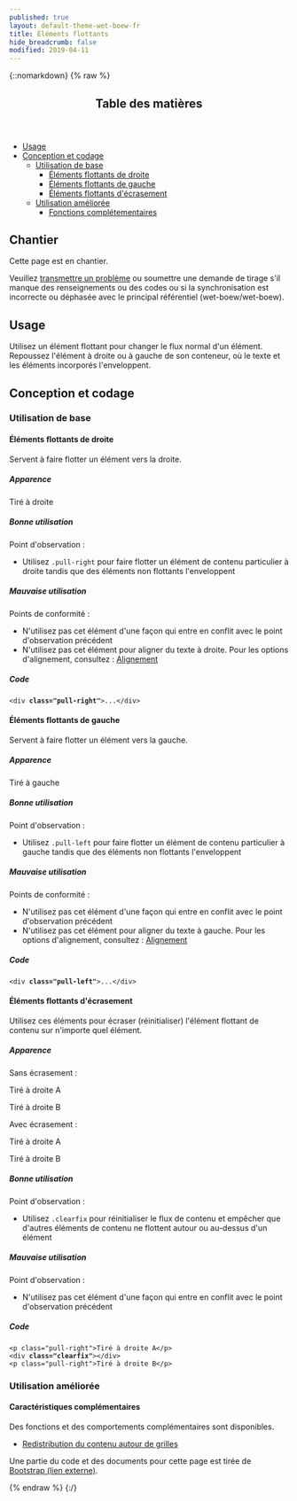 ```yaml
---
published: true
layout: default-theme-wet-boew-fr
title: Éléments flottants
hide_breadcrumb: false
modified: 2019-04-11
---
```

{::nomarkdown}
{% raw %}
  <span class="wb-prettify all-pre"></span>
  <div class="row">
    <nav role="navigation" class="col-md-8">
      <div class="panel panel-default">
        <header class="panel-heading">
          <h2 class="panel-title">Table des matières</h2>
        </header>
        <div class="panel-body">
          <ul>
            <li><a href="#purpose">Usage</a></li>
            <li> <a href="#design">Conception et codage</a>
              <ul>
                <li> <a href="#basic">Utilisation de base</a>
                  <ul>
                    <li><a href="#right">Éléments flottants de droite</a></li>
                    <li> <a href="#left">Éléments flottants de gauche</a></li>
                    <li><a href="#clearing">Éléments flottants d'écrasement</a></li>
                  </ul>
                </li>
                <li><a href="#enhanced">Utilisation améliorée</a>
                  <ul>
                    <li><a href="#addon">Fonctions complétementaires</a></li>
                  </ul>
                </li>
              </ul>
            </li>
          </ul>
        </div>
      </div>
    </nav>
    <section class="col-md-4">
      <div class="panel panel-warning">
        <div class="panel-body">
          <h2 class="mrgn-tp-0 h4 text-warning"><span class="fa fa-exclamation-triangle"></span> Chantier</h2>
          <p>Cette page est en chantier.</p>
          <p>Veuillez  <a href="https://github.com/wet-boew/wet-boew-styleguide/issues/new">transmettre un problème</a>  ou soumettre une demande de tirage s'il manque des renseignements ou des codes ou si la synchronisation est incorrecte ou déphasée avec le principal référentiel (wet-boew/wet-boew).</p>
        </div>
      </div>
    </section>
  </div>
  <h2 id="purpose"><span class="fa-stack"><span class="fa fa-circle fa-stack-2x"></span><span class="fa fa-info fa-stack-1x fa-inverse"></span></span>Usage</h2>
  <p>Utilisez un élément flottant pour changer le flux normal d'un élément. Repoussez l'élément à droite ou à gauche de son conteneur, où le texte et les éléments incorporés  l'enveloppent. </p>
  <h2 id="design"><span class="fa-stack"><span class="fa fa-circle fa-stack-2x"></span><span class="fa fa-paint-brush fa-stack-1x fa-inverse"></span></span> Conception et codage</h2>
  <h3 id="basic">Utilisation de base </h3>
  <h4 id="right"><span class="fa-stack"><span class="fa fa-circle fa-stack-2x"></span><span class="fa fa-arrow-right fa-stack-1x fa-inverse"></span></span> Éléments flottants de droite</h4>
  <p>Servent à faire flotter un élément vers la droite.</p>
  <div class="row">
    <div class="col-md-4">
      <div class="panel panel-default">
        <div class="panel-body">
          <h5 class="mrgn-tp-0">Apparence</h5>
          <p class="pull-right">Tiré à droite</p>
        </div>
      </div>
    </div>
    <div class="col-md-4">
      <h5 class="mrgn-tp-0 text-success"><span class="glyphicon glyphicon-ok-circle"></span> Bonne utilisation</h5>
      <p><span class="nowrap">Point d'observation&nbsp;:</span></p>
        <ul>
        <li>Utilisez <code>.pull-right</code> pour faire flotter un élément de contenu particulier à droite tandis que des éléments non flottants l'enveloppent</li>
      </ul>
      <h5 class="mrgn-tp-0 text-danger"><span class="glyphicon glyphicon-remove-circle"></span> Mauvaise utilisation </h5>
      <p><span class="nowrap">Points de conformité&nbsp;:</span></p>
      <ul>
        <li>N'utilisez pas cet élément d'une façon qui entre en conflit avec le point d'observation précédent</li>
        <li>N'utilisez pas cet élément pour aligner du texte à droite. Pour les options d'alignement, consultez : <a href="alignment-fr.html">Alignement</a></li>
      </ul>
    </div>
    <div class="col-md-4">
      <h5 class="mrgn-tp-0">Code</h5>
      <pre><code>&lt;div <strong>class=&quot;pull-right&quot;</strong>&gt;...&lt;/div&gt;</code></pre>
    </div>
  </div>
  <h4 id="left"><span class="fa-stack"><span class="fa fa-circle fa-stack-2x"></span><span class="fa fa-arrow-left fa-stack-1x fa-inverse"></span></span> Éléments flottants de gauche</h4>
  <p>Servent à faire flotter un élément vers la gauche.</p>
  <div class="row">
    <div class="col-md-4">
      <div class="panel panel-default">
        <div class="panel-body">
          <h5 class="mrgn-tp-0">Apparence</h5>
          <p class="pull-left">Tiré à gauche</p>
        </div>
      </div>
    </div>
    <div class="col-md-4">
      <h5 class="mrgn-tp-0 text-success"><span class="glyphicon glyphicon-ok-circle"></span> Bonne utilisation </h5>
<p><span class="nowrap">Point d'observation&nbsp;:</span></p>
        <ul>
        <li>Utilisez <code>.pull-left</code> pour faire flotter un élément de contenu particulier à gauche tandis que des éléments non flottants l'enveloppent</li>
      </ul>
      <h5 class="mrgn-tp-0 text-danger"><span class="glyphicon glyphicon-remove-circle"></span> Mauvaise utilisation </h5>
      <p><span class="nowrap">Points de conformité&nbsp;:</span></p><ul>
        <li>N'utilisez pas cet élément d'une façon qui entre en conflit avec le point d'observation précédent</li>
        <li>N'utilisez pas cet élément pour aligner du texte à gauche.  Pour les options d'alignement, consultez : <a href="/english/r1713497special/chad_crf000/styleguide-new/theme-wet-boew/design/alignment-fr.html">Alignement</a></li>
      </ul>
    </div>
    <div class="col-md-4">
      <h5 class="mrgn-tp-0">Code</h5>
      <pre><code>&lt;div <strong>class=&quot;pull-left&quot;</strong>&gt;...&lt;/div&gt;</code></pre>
    </div>
  </div>
  <h4 id="clearing"><span class="fa-stack"><span class="fa fa-circle fa-stack-2x"></span><span class="fa fa-ban fa-stack-1x fa-inverse"></span></span> Éléments flottants d'écrasement</h4>
  <p>Utilisez ces éléments pour écraser (réinitialiser) l'élément flottant de contenu sur n'importe quel élément.</p>
  <div class="row">
    <div class="col-md-4">
      <div class="panel panel-default">
        <div class="panel-body">
          <h5 class="mrgn-tp-0">Apparence</h5>
          <p>Sans écrasement :</p>
          <p class="pull-right mrgn-lft-md">Tiré à droite A</p>
          <p class="pull-right">Tiré à droite B</p>
          <div class="clearfix"></div>
          <p>Avec écrasement :</p>
          <p class="pull-right">Tiré à droite A</p>
          <div class="clearfix"></div>
          <p class="pull-right">Tiré à droite B</p>
        </div>
      </div>
    </div>
    <div class="col-md-4">
      <h5 class="mrgn-tp-0 text-success"><span class="glyphicon glyphicon-ok-circle"></span> Bonne utilisation</h5>
      <p><span class="nowrap">Point d'observation</span>&nbsp;:</p>
        <ul>
        <li>Utilisez <code>.clearfix</code> pour réinitialiser le flux de contenu et empêcher que d'autres éléments de contenu ne flottent autour ou au-dessus d'un élément</li>
      </ul>
      <h5 class="mrgn-tp-0 text-danger"><span class="glyphicon glyphicon-remove-circle"></span> Mauvaise utilisation</h5>
      <p><span class="nowrap">Point d'observation</span>&nbsp;:</p>
      <ul>
       <li>N'utilisez pas cet élément d'une façon qui entre en conflit avec le point d'observation précédent</li>
      </ul>
    </div>
    <div class="col-md-4">
      <h5 class="mrgn-tp-0">Code</h5>
      <pre><code>&lt;p class=&quot;pull-right&quot;&gt;Tiré à droite A&lt;/p&gt;<br>&lt;div <strong>class=&quot;clearfix&quot;</strong>&gt;&lt;/div&gt;<br>&lt;p class=&quot;pull-right&quot;&gt;Tiré à droite B&lt;/p&gt;</code></pre>
    </div>
  </div>
  <h3 id="enhanced">Utilisation améliorée</h3>
  <h4 id="addon"><span class="fa-stack"><span class="fa fa-circle fa-stack-2x"></span><span class="fa fa-stack-1x fa-plus fa-inverse"></span></span> Caractéristiques complémentaires</h4>
  <p>Des fonctions et des comportements complémentaires sont disponibles.</p>
  <ul class="list-inline lst-spcd">
    <li><a class="btn btn-default" href="reflow-fr.html">Redistribution du contenu autour de grilles</a></li>
  </ul>
  <p class="mrgn-tp-lg text-muted">Une partie du code et des documents pour cette page est tirée de <a href="http://getbootstrap.com/" rel="external">Bootstrap<span class="wb-inv"> (lien externe)</span></a>.</p>
{% endraw %}
{:/}
